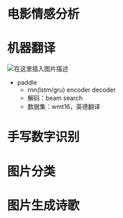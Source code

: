 # 电影情感分析
# 机器翻译
![在这里插入图片描述](https://img-blog.csdnimg.cn/20200426163525934.png?x-oss-process=image/watermark,type_ZmFuZ3poZW5naGVpdGk,shadow_10,text_aHR0cHM6Ly9ibG9nLmNzZG4ubmV0L3dlaXhpbl80MDQ4NTUwMg==,size_16,color_FFFFFF,t_70)
* paddle
	* rnn(lstm/gru) encoder decoder
	* 解码：beam search
	* 数据集：wmt16，英德翻译

# 手写数字识别
# 图片分类
# 图片生成诗歌